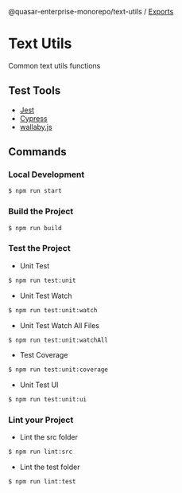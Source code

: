 @quasar-enterprise-monorepo/text-utils / [Exports](modules.md)

# Text Utils

Common text utils functions

## Test Tools

- [Jest](https://jestjs.io/)
- [Cypress](https://www.cypress.io/)
- [wallaby.js](https://wallabyjs.com/)

## Commands

### Local Development
```bash
$ npm run start
```

### Build the Project
```bash
$ npm run build
```

### Test the Project
- Unit Test
```bash
$ npm run test:unit
```

- Unit Test Watch
```bash
$ npm run test:unit:watch
```

- Unit Test Watch All Files
```bash
$ npm run test:unit:watchAll
```

- Test Coverage
```bash
$ npm run test:unit:coverage
```

- Unit Test UI
```bash
$ npm run test:unit:ui
```

### Lint your Project
- Lint the src folder
```bash
$ npm run lint:src
```
- Lint the test folder
```bash
$ npm run lint:test
```

